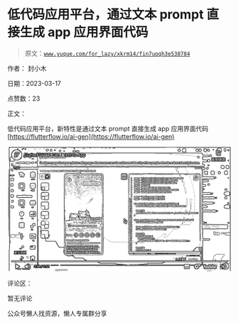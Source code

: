 # 低代码应用平台，通过文本 prompt 直接生成 app 应用界面代码

> 原文：[`www.yuque.com/for_lazy/xkrm14/fin7uoqh3e538784`](https://www.yuque.com/for_lazy/xkrm14/fin7uoqh3e538784)

作者： 封小木

日期：2023-03-17

点赞数：23

正文：

低代码应用平台，新特性是通过文本 prompt 直接生成 app 应用界面代码 [https://flutterflow.io/ai-gen](https://flutterflow.io/ai-gen)

![](img/c6f97fea93ad8386e021eb321eb5bd81.png)

评论区：

暂无评论

公众号懒人找资源，懒人专属群分享

